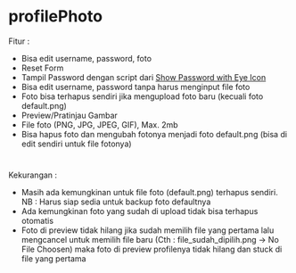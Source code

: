 # profilePhoto
Fitur :
- Bisa edit username, password, foto
- Reset Form
- Tampil Password dengan script dari <a href="https://github.com/Once-Inc/show-password-with-eye-icon">Show Password with Eye Icon</a>
- Bisa edit username, password tanpa harus menginput file foto
- Foto bisa terhapus sendiri jika mengupload foto baru (kecuali foto default.png)
- Preview/Pratinjau Gambar
- File foto (PNG, JPG, JPEG, GIF), Max. 2mb
- Bisa hapus foto dan mengubah fotonya menjadi foto default.png (bisa di edit sendiri untuk file fotonya)
#
Kekurangan :
- Masih ada kemungkinan untuk file foto (default.png) terhapus sendiri. NB : Harus siap sedia untuk backup foto defaultnya
- Ada kemungkinan foto yang sudah di upload tidak bisa terhapus otomatis
- Foto di preview tidak hilang jika sudah memilih file yang pertama lalu mengcancel untuk memilih file baru (Cth : file_sudah_dipilih.png -> No File Choosen) maka foto di preview profilenya tidak hilang dan stuck di file yang pertama
